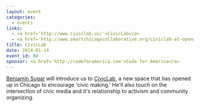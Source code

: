 ```yaml
---
layout: event
categories: 
  - events
links:
  - <a href='http://www.civiclab.us/'>CivicLab</a>
  - <a href='http://www.smartchicagocollaborative.org/civiclab-at-opengovhack-night/'>CivicLab at OpenGovHack Night</a>
title: CivicLab
date: 2014-01-14
event_id: 88
sponsor: <a href='http://codeforamerica.com'>Code for America</a>
---
```


<p><a href='https://twitter.com/skilfullycurled'>Benjamin Sugar</a> will introduce us to <a href='http://www.civiclab.us/'>CivicLab</a>, a new space that has opened up in Chicago to encourage 'civic making.' He'll also touch on the intersection of civic media and it's relationship to activism and community organizing.</p>
